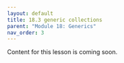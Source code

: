 ```yaml
---
layout: default
title: 18.3 generic collections
parent: "Module 18: Generics"
nav_order: 3
---
```


Content for this lesson is coming soon.
